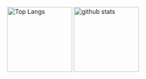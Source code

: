 <p align="left"> 
  <img alt="Top Langs" height="150px" src="https://github-readme-stats.vercel.app/api/top-langs/?username=yuyutti&layout=compact&show_icons=true&theme=onedark" />
  <img alt="github stats" height="150px" src="https://github-readme-stats.vercel.app/api?username=yuyutti&theme=onedark&show_icons=ture" />
</p>
